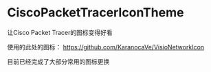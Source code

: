 # CiscoPacketTracerIconTheme
让Cisco Packet Tracer的图标变得好看


使用的此处的图标： https://github.com/KaranocaVe/VisioNetworkIcon


目前已经完成了大部分常用的图标更换
